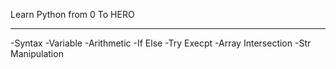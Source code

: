 Learn Python from 0 To HERO

<hr>

-Syntax
-Variable
-Arithmetic
-If Else
-Try Execpt
-Array Intersection
-Str Manipulation
